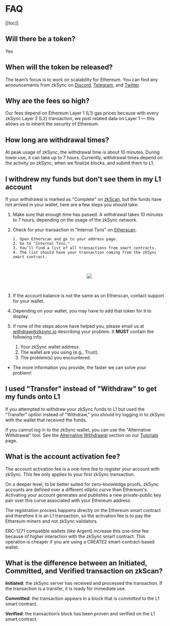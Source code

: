 # FAQ

[[toc]]

## Will there be a token?

Yes

## When will the token be released?

The team’s focus is to work on scalability for Ethereum. You can find any announcements from zkSync on [Discord](https://discord.com/invite/px2aR7w), [Telegram](https://t.me/zksync), and [Twitter](https://twitter.com/zksync).

## Why are the fees so high?

Our fees depend on Ethereum Layer 1 (L1) gas prices because with every zkSync Layer 2 (L2) transaction, we post related data on Layer 1 — this allows us to inherit the security of Ethereum.

## How long are withdrawal times?

At peak usage of zkSync, the withdrawal time is about 10 minutes. During lower use, it can take up to 7 hours. Currently, withdrawal times depend on the activity on zkSync, when we finalize blocks, and submit them to L1.

## I withdrew my funds but don't see them in my L1 account

If your withdrawal is marked as "Complete" on [zkScan](https://zkscan.io/), but the funds have not arrived in your wallet, here are a few steps you should take:

1.  Make sure that enough time has passed. A withdrawal takes 10 minutes to 7 hours, depending on the usage of the zkSync network.

2.  Check for your transaction in "Internal Txns" on [Etherscan](https://etherscan.io/).

        1. Open Etherscan and go to your address page.
        2. Go to "Internal Txns."
        3. You’ll find a list of all transactions from smart contracts.
        4. The list should have your transaction coming from the zkSync smart contract.

    <br>
    <p align="center">
    <img src="https://raw.githubusercontent.com/matter-labs/zksync-docs/master/docs/images/int-txns.png">
    </p>
    <br>

3.  If the account balance is not the same as on Etherscan, contact support for your wallet.

4.  Depending on your wallet, you may have to add that token for it to display.

5.  If none of the steps above have helped you, please email us at withdraw@zksync.io describing your problem. It **MUST** contain the following info:

    1. Your zkSync wallet address.
    2. The wallet are you using (e.g., Trust).
    3. The problem(s) you encountered.

- The more information you provide, the faster we can solve your problem!

## I used "Transfer" instead of "Withdraw" to get my funds onto L1

If you attempted to withdraw your zkSync funds to L1 but used the "Transfer" option instead of "Withdraw," you should try logging in to zkSync with the wallet that received the funds.

If you cannot log in to the zkSync wallet, you can use the "Alternative Withdrawal" tool. See the [Alternative Withdrawal](./tutorials.md#alternative-withdrawal) section on our [Tutorials](./tutorials.md) page.

## What is the account activation fee?

The account activation fee is a one-time fee to register your account with zkSync. This fee only applies to your first zkSync transaction.

On a deeper level, to be better suited for zero-knowledge proofs, zkSync accounts are defined over a different elliptic curve than Ethereum's. Activating your account generates and publishes a new private-public key pair over this curve associated with your Ethereum address.

The registration process happens directly on the Ethereum smart contract and therefore it is an L1 transaction, so the activation fee is to pay the Ethereum miners and not zkSync validators.

ERC-1271 compatible wallets (like Argent) increase this one-time fee because of higher interaction with the zkSync smart contract. This operation is cheaper if you are using a CREATE2 smart-contract-based wallet.

## What is the difference between an Initiated, Committed, and Verified transaction on zkScan?

**Initiated**: the zkSync server has received and processed the transaction. If the transaction is a transfer, it is ready for immediate use.

**Committed**: the transaction appears in a block that is _committed_ to the L1 smart contract.

**Verified**: the transaction’s block has been proven and verified on the L1 smart contract.
